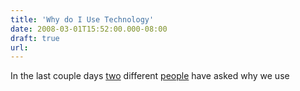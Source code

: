 ```yaml
---
title: 'Why do I Use Technology'
date: 2008-03-01T15:52:00.000-08:00
draft: true
url: 
---
```


In the last couple days [two](http://blog.cjmcqueen.com/blog/) different [people](http://pogue.blogs.nytimes.com/) have asked why we use